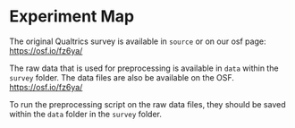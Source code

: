 # Experiment Map

The original Qualtrics survey is available in `source` or on our osf page: https://osf.io/fz6ya/

The raw data that is used for preprocessing is available in `data` within the `survey` folder. The data 
files are also be available on the OSF. https://osf.io/fz6ya/

To run the preprocessing script on the raw data files, they should be saved within the `data` folder in the `survey` folder.


